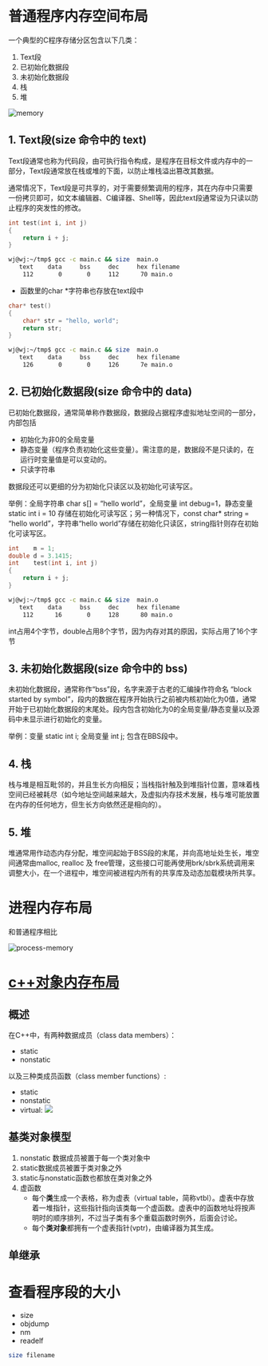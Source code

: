 # 普通程序内存空间布局

一个典型的C程序存储分区包含以下几类：
1. Text段
2. 已初始化数据段
3. 未初始化数据段
4. 栈
5. 堆

![memory](https://cdncontribute.geeksforgeeks.org/wp-content/uploads/memoryLayoutC.jpg)

## 1. Text段(size 命令中的 text)

Text段通常也称为代码段，由可执行指令构成，是程序在目标文件或内存中的一部分，Text段通常放在栈或堆的下面，以防止堆栈溢出篡改其数据。

通常情况下，Text段是可共享的，对于需要频繁调用的程序，其在内存中只需要一份拷贝即可，如文本编辑器、C编译器、Shell等，因此text段通常设为只读以防止程序的突发性的修改。

```c
int test(int i, int j)
{
    return i + j;
}
```

```bash
wj@wj:~/tmp$ gcc -c main.c && size  main.o
   text    data     bss     dec     hex filename
    112       0       0     112      70 main.o
```
- 函数里的char *字符串也存放在text段中
```c
char* test()
{
    char* str = "hello, world";
    return str;
}
```
```bash
wj@wj:~/tmp$ gcc -c main.c && size  main.o
   text    data     bss     dec     hex filename
    126       0       0     126      7e main.o
```

## 2. 已初始化数据段(size 命令中的 data)

已初始化数据段，通常简单称作数据段，数据段占据程序虚拟地址空间的一部分，内部包括
- 初始化为非0的全局变量
- 静态变量（程序负责初始化这些变量）。需注意的是，数据段不是只读的，在运行时变量值是可以变动的。
- 只读字符串

数据段还可以更细的分为初始化只读区以及初始化可读写区。

举例：全局字符串 char s[] = “hello world”，全局变量 int debug=1，静态变量 static int i = 10 存储在初始化可读写区；另一种情况下，const char* string = “hello world”，字符串“hello world”存储在初始化只读区，string指针则存在初始化可读写区。

```c
int    m = 1;
double d = 3.1415;
int    test(int i, int j)
{
    return i + j;
}
```
```bash
wj@wj:~/tmp$ gcc -c main.c && size  main.o
   text    data     bss     dec     hex filename
    112      16       0     128      80 main.o
```
int占用4个字节，double占用8个字节，因为内存对其的原因，实际占用了16个字节

## 3. 未初始化数据段(size 命令中的 bss)

未初始化数据段，通常称作“bss”段，名字来源于古老的汇编操作符命名 “block started by symbol”，段内的数据在程序开始执行之前被内核初始化为0值，通常开始于已初始化数据段的末尾处。段内包含初始化为0的全局变量/静态变量以及源码中未显示进行初始化的变量。

举例：变量 static int i;  全局变量 int j;  包含在BBS段中。

## 4. 栈

栈与堆是相互毗邻的，并且生长方向相反；当栈指针触及到堆指针位置，意味着栈空间已经被耗尽（如今地址空间越来越大，及虚拟内存技术发展，栈与堆可能放置在内存的任何地方，但生长方向依然还是相向的）。

## 5. 堆

堆通常用作动态内存分配，堆空间起始于BSS段的末尾，并向高地址处生长，堆空间通常由malloc, realloc 及 free管理，这些接口可能再使用brk/sbrk系统调用来调整大小，在一个进程中，堆空间被进程内所有的共享库及动态加载模块所共享。

# 进程内存布局
和普通程序相比

![process-memory](https://img-blog.csdn.net/20130612184703765)

# [c++对象内存布局](https://www.cnblogs.com/QG-whz/p/4909359.html)
## 概述
在C++中，有两种数据成员（class data members）：
- static 
- nonstatic

以及三种类成员函数（class member functions）:
- static
- nonstatic
- virtual:
![](https://images2015.cnblogs.com/blog/610439/201510/610439-20151025195300333-1476474890.png)

## 基类对象模型
1. nonstatic 数据成员被置于每一个类对象中
2. static数据成员被置于类对象之外
3. static与nonstatic函数也都放在类对象之外
4. 虚函数
   - 每个**类**生成一个表格，称为虚表（virtual table，简称vtbl）。虚表中存放着一堆指针，这些指针指向该类每一个虚函数。虚表中的函数地址将按声明时的顺序排列，不过当子类有多个重载函数时例外，后面会讨论。
   - 每个**类对象**都拥有一个虚表指针(vptr)，由编译器为其生成。

## 单继承

# 查看程序段的大小
- size
- objdump
- nm
- readelf
```bash
size filename

```